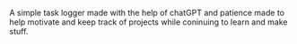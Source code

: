 A simple task logger made with the help of chatGPT and patience made to help motivate and keep track of projects while coninuing to learn and make stuff.